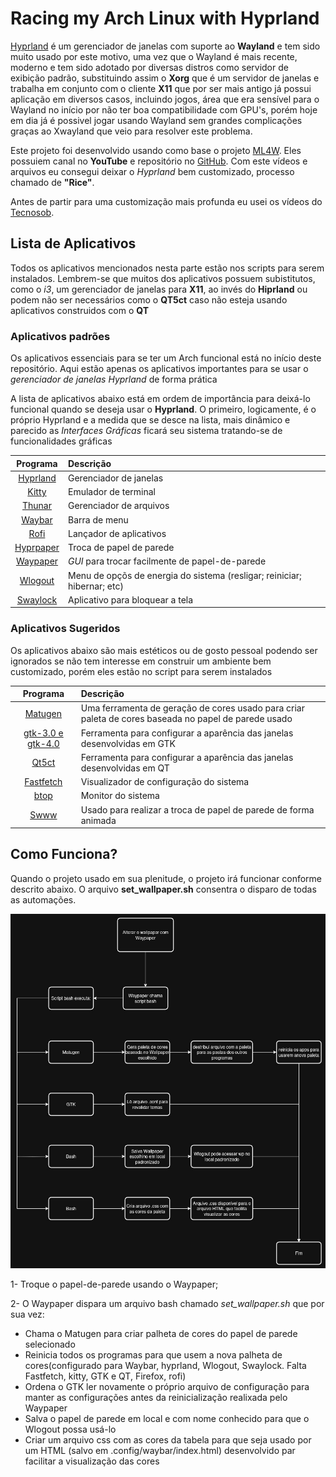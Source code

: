 # Racing my Arch Linux with Hyprland

[Hyprland](https://hypr.land/) é um gerenciador de janelas com suporte ao **Wayland** e tem sido muito usado por este motivo, uma vez que o Wayland é mais recente, moderno e tem sido adotado por diversas distros como servidor de exibição padrão, substituindo assim o **Xorg** que é um servidor de janelas e trabalha em conjunto com o cliente **X11** que  por ser mais antigo já possui aplicação em diversos casos, incluindo jogos, área que era sensível para o Wayland no início por não ter boa compatibilidade com GPU's, porém hoje em dia já é possivel jogar usando Wayland sem grandes complicações graças ao Xwayland que veio para resolver este problema.

Este projeto foi desenvolvido usando como base o projeto [ML4W](https://www.ml4w.com/#videos). Eles possuiem canal no **YouTube** e repositório no [GitHub](https://github.com/mylinuxforwork/dotfiles). Com este vídeos e arquivos eu consegui deixar o *Hyprland* bem customizado, processo chamado de **"Rice"**. 

Antes de partir para uma customização mais profunda eu usei os vídeos do [Tecnosob](https://www.youtube.com/watch?v=xO7EGBtlS8k&list=PL1KsXytEKnV7otDeQBbjLKqY-eIFDJpGM).

## Lista de Aplicativos

Todos os aplicativos mencionados nesta parte estão nos scripts  para serem instalados. Lembrem-se que muitos dos aplicativos possuem subistitutos, como o *i3*, um gerenciador de janelas para **X11**, ao invés do **Hiprland** ou podem não ser necessários como o **QT5ct** caso não esteja usando aplicativos construidos com o **QT**

### Aplicativos padrões

Os aplicativos essenciais para se ter um Arch funcional está no início deste repositório. Aqui estão apenas os aplicativos importantes para se usar o *gerenciador de janelas Hyprland* de forma prática

A lista de aplicativos abaixo está em ordem de importância para deixá-lo funcional quando se deseja usar o **Hyprland**. O primeiro, logicamente, é o próprio Hyprland e a medida que se desce na lista, mais dinâmico e parecido as *Interfaces Gráficas* ficará seu sistema tratando-se de funcionalidades gráficas 

**Programa** | **Descrição**
:-----:|:-----
[Hyprland](https://hypr.land/)|Gerenciador de janelas
[Kitty](https://wiki.archlinux.org/title/Kitty_(Português))|Emulador de terminal
[Thunar](https://wiki.archlinux.org/title/Thunar)|Gerenciador de arquivos
[Waybar](https://github.com/Alexays/Waybar)|Barra de menu
[Rofi](https://github.com/davatorium/rofi)|Lançador de aplicativos
[Hyprpaper](https://github.com/hyprwm/hyprpaper)|Troca de papel de parede
[Waypaper](https://github.com/anufrievroman/waypaper)|*GUI* para trocar facilmente de papel-de-parede
[Wlogout](https://github.com/ArtsyMacaw/wlogout)|Menu de opçõs de energia do sistema (resligar; reiniciar; hibernar; etc)
[Swaylock](https://github.com/swaywm/swaylock)|Aplicativo para bloquear a tela

### Aplicativos Sugeridos

Os aplicativos abaixo são mais estéticos ou de gosto pessoal podendo ser ignorados se não tem interesse em construir um ambiente bem customizado, porém eles estão no script para serem instalados

**Programa** | **Descrição**
:-----:|:-----
[Matugen](https://github.com/InioX/matugen)|Uma ferramenta de geração de cores usado para criar paleta de cores baseada no papel de parede usado
[gtk-3.0 e gtk-4.0](https://wiki.archlinux.org/title/GTK_(Português))|Ferramenta para configurar a aparência das janelas desenvolvidas em GTK
[Qt5ct](https://wiki.archlinux.org/title/Qt)|Ferramenta para configurar a aparência das janelas desenvolvidas em QT
[Fastfetch](https://github.com/fastfetch-cli/fastfetch)|Visualizador de configuração do sistema
[btop](https://github.com/aristocratos/btop)|Monitor do sistema
[Swww](https://github.com/LGFae/swww)|Usado para realizar a troca de papel de parede de forma animada 

## Como Funciona?

Quando o projeto usado em sua plenitude, o projeto irá funcionar conforme descrito abaixo. O arquivo **set_wallpaper.sh** consentra o disparo de todas as automações.

![Esquema](/images/esquema.jpg)

1- Troque o papel-de-parede usando o Waypaper;

2- O Waypaper dispara um arquivo bash chamado *set_wallpaper.sh* que por sua vez:
- Chama o Matugen para criar palheta de cores do papel de parede selecionado
- Reinicia todos os programas para que usem a nova palheta de cores(configurado para Waybar, hyprland, Wlogout, Swaylock. Falta Fastfetch, kitty, GTK e QT, Firefox, rofi)
- Ordena o GTK ler novamente o próprio arquivo de configuração para manter as configurações antes da reinicialização realixada pelo Waypaper
- Salva o papel de parede em local e com nome conhecido para que o Wlogout possa usá-lo
- Criar um arquivo css com as cores da tabela para que seja usado por um HTML (salvo em .config/waybar/index.html) desenvolvido par facilitar a visualização das cores





